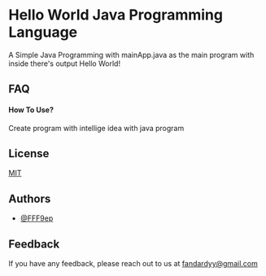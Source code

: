 
# Hello World Java Programming Language

A Simple Java Programming with mainApp.java as the main program with inside there's output Hello World!




## FAQ

#### How To Use?

Create program with intellige idea with java program



## License

[MIT](https://choosealicense.com/licenses/mit/)


## Authors

- [@FFF9ep](https://www.github.com/FFF9ep)


## Feedback

If you have any feedback, please reach out to us at fandardyy@gmail.com

